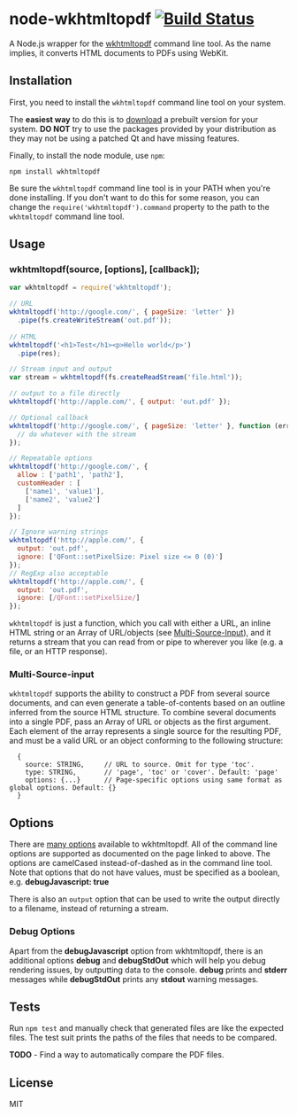 node-wkhtmltopdf [![Build Status](https://travis-ci.org/devongovett/node-wkhtmltopdf.svg)](https://travis-ci.org/devongovett/node-wkhtmltopdf)
================

A Node.js wrapper for the [wkhtmltopdf](http://wkhtmltopdf.org/) command line tool.  As the name implies, 
it converts HTML documents to PDFs using WebKit.

## Installation

First, you need to install the `wkhtmltopdf` command line tool on your system.

The **easiest way** to do this is to
[download](http://wkhtmltopdf.org/downloads.html#stable) a prebuilt version for your system.  **DO NOT** try to use
the packages provided by your distribution as they may not be using a patched Qt and have missing features.

Finally, to install the node module, use `npm`:

    npm install wkhtmltopdf
    
Be sure the `wkhtmltopdf` command line tool is in your PATH when you're done installing.  If you don't want to do this for some reason, you can change
the `require('wkhtmltopdf').command` property to the path to the `wkhtmltopdf` command line tool.

## Usage

### wkhtmltopdf(source, [options], [callback]);

```javascript
var wkhtmltopdf = require('wkhtmltopdf');

// URL
wkhtmltopdf('http://google.com/', { pageSize: 'letter' })
  .pipe(fs.createWriteStream('out.pdf'));
  
// HTML
wkhtmltopdf('<h1>Test</h1><p>Hello world</p>')
  .pipe(res);

// Stream input and output
var stream = wkhtmltopdf(fs.createReadStream('file.html'));

// output to a file directly
wkhtmltopdf('http://apple.com/', { output: 'out.pdf' });

// Optional callback
wkhtmltopdf('http://google.com/', { pageSize: 'letter' }, function (err, stream) {
  // do whatever with the stream
});

// Repeatable options
wkhtmltopdf('http://google.com/', {
  allow : ['path1', 'path2'],
  customHeader : [
    ['name1', 'value1'],
    ['name2', 'value2']
  ]
});

// Ignore warning strings
wkhtmltopdf('http://apple.com/', { 
  output: 'out.pdf',
  ignore: ['QFont::setPixelSize: Pixel size <= 0 (0)']
});
// RegExp also acceptable
wkhtmltopdf('http://apple.com/', { 
  output: 'out.pdf',
  ignore: [/QFont::setPixelSize/]
});
```

`wkhtmltopdf` is just a function, which you call with either a URL, an inline HTML string or an Array of URL/objects (see [Multi-Source-Input](#multi-source-input)), and it returns
a stream that you can read from or pipe to wherever you like (e.g. a file, or an HTTP response).

### Multi-Source-input

`wkhtmltopdf` supports the ability to construct a PDF from several source documents, and can even generate a table-of-contents based on an outline inferred from the source HTML structure. To combine several documents into a single PDF, pass an Array of URL or objects as the first argument. Each element of the array represents a single source for the resulting PDF, and must be a valid URL or an object conforming to the following structure:

```
  {
    source: STRING,     // URL to source. Omit for type 'toc'.
    type: STRING,       // 'page', 'toc' or 'cover'. Default: 'page'
    options: {...}      // Page-specific options using same format as global options. Default: {}
  }
```

## Options

There are [many options](http://wkhtmltopdf.org/docs.html) available to
wkhtmltopdf.  All of the command line options are supported as documented on the page linked to above.  The
options are camelCased instead-of-dashed as in the command line tool. Note that options that do not have values, must be specified as a boolean, e.g. **debugJavascript: true**

There is also an `output` option that can be used to write the output directly to a filename, instead of returning
a stream.

### Debug Options

Apart from the **debugJavascript** option from wkhtmltopdf, there is an additional options **debug** and **debugStdOut** which will help you debug rendering issues, by outputting data to the console. **debug** prints and **stderr** messages while **debugStdOut** prints any **stdout** warning messages.

## Tests

Run `npm test` and manually check that generated files are like the expected files. The test suit prints the paths of the files that needs to be compared.

**TODO** - Find a way to automatically compare the PDF files.

## License

MIT
